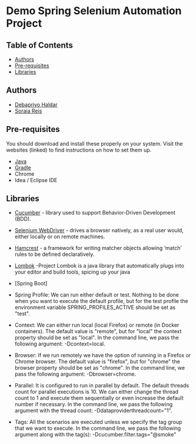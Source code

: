 # Demo Spring Selenium Automation Project

## Table of Contents

- [Authors](#authors)
- [Pre-requisites](#pre-requisites)
- [Libraries](#libraries)

## Authors

* [Debapriyo Haldar](https://github.com/zephyr359)	
* [Soraia Reis](https://github.com/soraiareis)


## Pre-requisites

You should download and install these properly on your system. Visit the websites (linked) to find instructions on how to set them up.

* [Java](https://www.java.com/en/download/)
* [Gradle](https://gradle.org/)
* Chrome
* Idea / Eclipse IDE


## Libraries

* [Cucumber](https://cucumber.io/) - library used to support Behavior-Driven Development (BDD).
* [Selenium WebDriver](https://www.selenium.dev/documentation/en/webdriver/) - drives a browser natively, as a real user would, either locally or on remote machines.
* [Hamcrest](http://hamcrest.org/JavaHamcrest/tutorial) - a framework for writing matcher objects allowing ‘match’ rules to be defined declaratively.
* [Lombok](https://projectlombok.org/) -Project Lombok is a java library that automatically plugs into your editor and build tools, spicing up your java
* [Spring Boot]


* Spring Profile: We can run either default or test. Nothing to be done when you want to execute the default profile, but for the test profile the environment variable SPRING_PROFILES_ACTIVE should be set as "test".
* Context: We can either run local (local Firefox) or remote (in Docker containers). The default value is "remote", but for "local" the context property should be set as "local". In the command line, we pass the following argument: -Dcontext=local.
* Browser: If we run remotely we have the option of running in a Firefox or Chrome browser. The default value is "firefox", but for "chrome" the browser property should be set as "chrome". In the command line, we pass the following argument: -Dbrowser=chrome.
* Parallel: It is configured to run in parallel by default. The default threads count for parallel executions is 10. We can either change the thread count to 1 and execute them sequentially or even increase the default number if necessary. In the command line, we pass the following argument with the thread count: -Ddataproviderthreadcount="1".
* Tags: All the scenarios are executed unless we specify the tag group that we want to execute. In the command line, we pass the following argument along with the tag(s): -Dcucumber.filter.tags="@smoke"